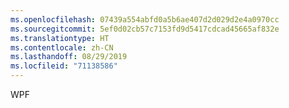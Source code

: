 ```yaml
---
ms.openlocfilehash: 07439a554abfd0a5b6ae407d2d029d2e4a0970cc
ms.sourcegitcommit: 5ef0d02cb57c7153fd9d5417cdcad45665af832e
ms.translationtype: HT
ms.contentlocale: zh-CN
ms.lasthandoff: 08/29/2019
ms.locfileid: "71138586"
---
```

WPF